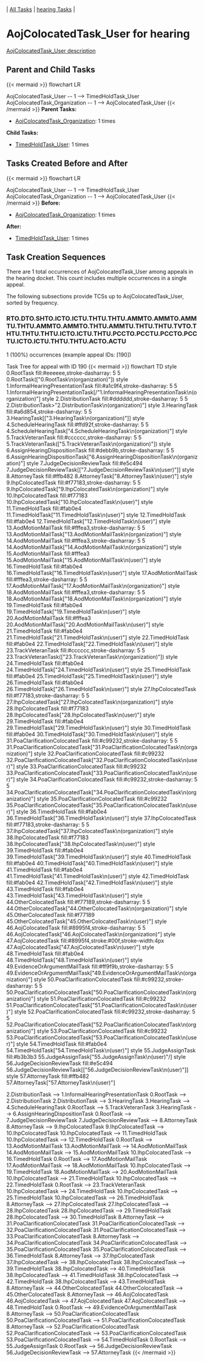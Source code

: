 ---
---
<!-- DO NOT EDIT THIS FILE.  This file is autogenerated. -->
| [All Tasks](../alltasks.md) | [hearing Tasks](tasklist.md) |

# AojColocatedTask_User for hearing

[AojColocatedTask_User description](../task_descr/AojColocatedTask_User.md)

## Parent and Child Tasks

{{< mermaid >}}
flowchart LR

AojColocatedTask_User -- 1 --> TimedHoldTask_User
AojColocatedTask_Organization -- 1 --> AojColocatedTask_User
{{< /mermaid >}}
**Parent Tasks:**

   * [AojColocatedTask_Organization](AojColocatedTask_Organization.md): 1 times

**Child Tasks:**

   * [TimedHoldTask_User](TimedHoldTask_User.md): 1 times

## Tasks Created Before and After

{{< mermaid >}}
flowchart LR

AojColocatedTask_User -- 1 --> TimedHoldTask_User
AojColocatedTask_Organization -- 1 --> AojColocatedTask_User
{{< /mermaid >}}
**Before:**

   * [AojColocatedTask_Organization](AojColocatedTask_Organization.md): 1 times

**After:**

   * [TimedHoldTask_User](TimedHoldTask_User.md): 1 times

## Task Creation Sequences

There are 1 total occurrences of AojColocatedTask_User among appeals in the hearing docket.  This count includes multiple occurrences in a single appeal.

The following subsections provide TCSs up to AojColocatedTask_User, sorted by frequency.

### RTO.DTO.SHTO.ICTO.ICTU.THTU.THTU.AMMTO.AMMTO.AMMTU.THTU.AMMTO.AMMTO.THTU.AMMTU.THTU.THTU.TVTO.THTU.THTU.THTU.ICTO.ICTU.THTU.PCCTO.PCCTU.PCCTO.PCCTU.ICTO.ICTU.THTU.THTU.ACTO.ACTU

1 (100%) occurrences (example appeal IDs: [190])

Task Tree for appeal with ID 190
{{< mermaid >}}
flowchart TD
style 0.RootTask fill:#eeeeee,stroke-dasharray: 5 5
  0.RootTask(["0.RootTask\n(organization)"])
style 1.InformalHearingPresentationTask fill:#a1c9f4,stroke-dasharray: 5 5
  1.InformalHearingPresentationTask[/"1.InformalHearingPresentationTask\n(organization)"\]
style 2.DistributionTask fill:#dddddd,stroke-dasharray: 5 5
  2.DistributionTask>"2.DistributionTask\n(organization)"]
style 3.HearingTask fill:#a6d854,stroke-dasharray: 5 5
  3.HearingTask[["3.HearingTask\n(organization)"]]
style 4.ScheduleHearingTask fill:#ffd92f,stroke-dasharray: 5 5
  4.ScheduleHearingTask["4.ScheduleHearingTask\n(organization)"]
style 5.TrackVeteranTask fill:#cccccc,stroke-dasharray: 5 5
  5.TrackVeteranTask(["5.TrackVeteranTask\n(organization)"])
style 6.AssignHearingDispositionTask fill:#debb9b,stroke-dasharray: 5 5
  6.AssignHearingDispositionTask["6.AssignHearingDispositionTask\n(organization)"]
style 7.JudgeDecisionReviewTask fill:#e5c494
  7.JudgeDecisionReviewTask[["7.JudgeDecisionReviewTask\n(user)"]]
style 8.AttorneyTask fill:#ffb482
  8.AttorneyTask["8.AttorneyTask\n(user)"]
style 9.IhpColocatedTask fill:#f77183,stroke-dasharray: 5 5
  9.IhpColocatedTask["9.IhpColocatedTask\n(organization)"]
style 10.IhpColocatedTask fill:#f77183
  10.IhpColocatedTask["10.IhpColocatedTask\n(user)"]
style 11.TimedHoldTask fill:#fab0e4
  11.TimedHoldTask["11.TimedHoldTask\n(user)"]
style 12.TimedHoldTask fill:#fab0e4
  12.TimedHoldTask["12.TimedHoldTask\n(user)"]
style 13.AodMotionMailTask fill:#fffea3,stroke-dasharray: 5 5
  13.AodMotionMailTask["13.AodMotionMailTask\n(organization)"]
style 14.AodMotionMailTask fill:#fffea3,stroke-dasharray: 5 5
  14.AodMotionMailTask["14.AodMotionMailTask\n(organization)"]
style 15.AodMotionMailTask fill:#fffea3
  15.AodMotionMailTask["15.AodMotionMailTask\n(user)"]
style 16.TimedHoldTask fill:#fab0e4
  16.TimedHoldTask["16.TimedHoldTask\n(user)"]
style 17.AodMotionMailTask fill:#fffea3,stroke-dasharray: 5 5
  17.AodMotionMailTask["17.AodMotionMailTask\n(organization)"]
style 18.AodMotionMailTask fill:#fffea3,stroke-dasharray: 5 5
  18.AodMotionMailTask["18.AodMotionMailTask\n(organization)"]
style 19.TimedHoldTask fill:#fab0e4
  19.TimedHoldTask["19.TimedHoldTask\n(user)"]
style 20.AodMotionMailTask fill:#fffea3
  20.AodMotionMailTask["20.AodMotionMailTask\n(user)"]
style 21.TimedHoldTask fill:#fab0e4
  21.TimedHoldTask["21.TimedHoldTask\n(user)"]
style 22.TimedHoldTask fill:#fab0e4
  22.TimedHoldTask["22.TimedHoldTask\n(user)"]
style 23.TrackVeteranTask fill:#cccccc,stroke-dasharray: 5 5
  23.TrackVeteranTask(["23.TrackVeteranTask\n(organization)"])
style 24.TimedHoldTask fill:#fab0e4
  24.TimedHoldTask["24.TimedHoldTask\n(user)"]
style 25.TimedHoldTask fill:#fab0e4
  25.TimedHoldTask["25.TimedHoldTask\n(user)"]
style 26.TimedHoldTask fill:#fab0e4
  26.TimedHoldTask["26.TimedHoldTask\n(user)"]
style 27.IhpColocatedTask fill:#f77183,stroke-dasharray: 5 5
  27.IhpColocatedTask["27.IhpColocatedTask\n(organization)"]
style 28.IhpColocatedTask fill:#f77183
  28.IhpColocatedTask["28.IhpColocatedTask\n(user)"]
style 29.TimedHoldTask fill:#fab0e4
  29.TimedHoldTask["29.TimedHoldTask\n(user)"]
style 30.TimedHoldTask fill:#fab0e4
  30.TimedHoldTask["30.TimedHoldTask\n(user)"]
style 31.PoaClarificationColocatedTask fill:#c99232,stroke-dasharray: 5 5
  31.PoaClarificationColocatedTask["31.PoaClarificationColocatedTask\n(organization)"]
style 32.PoaClarificationColocatedTask fill:#c99232
  32.PoaClarificationColocatedTask["32.PoaClarificationColocatedTask\n(user)"]
style 33.PoaClarificationColocatedTask fill:#c99232
  33.PoaClarificationColocatedTask["33.PoaClarificationColocatedTask\n(user)"]
style 34.PoaClarificationColocatedTask fill:#c99232,stroke-dasharray: 5 5
  34.PoaClarificationColocatedTask["34.PoaClarificationColocatedTask\n(organization)"]
style 35.PoaClarificationColocatedTask fill:#c99232
  35.PoaClarificationColocatedTask["35.PoaClarificationColocatedTask\n(user)"]
style 36.TimedHoldTask fill:#fab0e4
  36.TimedHoldTask["36.TimedHoldTask\n(user)"]
style 37.IhpColocatedTask fill:#f77183,stroke-dasharray: 5 5
  37.IhpColocatedTask["37.IhpColocatedTask\n(organization)"]
style 38.IhpColocatedTask fill:#f77183
  38.IhpColocatedTask["38.IhpColocatedTask\n(user)"]
style 39.TimedHoldTask fill:#fab0e4
  39.TimedHoldTask["39.TimedHoldTask\n(user)"]
style 40.TimedHoldTask fill:#fab0e4
  40.TimedHoldTask["40.TimedHoldTask\n(user)"]
style 41.TimedHoldTask fill:#fab0e4
  41.TimedHoldTask["41.TimedHoldTask\n(user)"]
style 42.TimedHoldTask fill:#fab0e4
  42.TimedHoldTask["42.TimedHoldTask\n(user)"]
style 43.TimedHoldTask fill:#fab0e4
  43.TimedHoldTask["43.TimedHoldTask\n(user)"]
style 44.OtherColocatedTask fill:#f77189,stroke-dasharray: 5 5
  44.OtherColocatedTask["44.OtherColocatedTask\n(organization)"]
style 45.OtherColocatedTask fill:#f77189
  45.OtherColocatedTask["45.OtherColocatedTask\n(user)"]
style 46.AojColocatedTask fill:#8995f4,stroke-dasharray: 5 5
  46.AojColocatedTask["46.AojColocatedTask\n(organization)"]
style 47.AojColocatedTask fill:#8995f4,stroke:#00f,stroke-width:4px
  47.AojColocatedTask["47.AojColocatedTask\n(user)"]
style 48.TimedHoldTask fill:#fab0e4
  48.TimedHoldTask["48.TimedHoldTask\n(user)"]
style 49.EvidenceOrArgumentMailTask fill:#ff9f9b,stroke-dasharray: 5 5
  49.EvidenceOrArgumentMailTask["49.EvidenceOrArgumentMailTask\n(organization)"]
style 50.PoaClarificationColocatedTask fill:#c99232,stroke-dasharray: 5 5
  50.PoaClarificationColocatedTask["50.PoaClarificationColocatedTask\n(organization)"]
style 51.PoaClarificationColocatedTask fill:#c99232
  51.PoaClarificationColocatedTask["51.PoaClarificationColocatedTask\n(user)"]
style 52.PoaClarificationColocatedTask fill:#c99232,stroke-dasharray: 5 5
  52.PoaClarificationColocatedTask["52.PoaClarificationColocatedTask\n(organization)"]
style 53.PoaClarificationColocatedTask fill:#c99232
  53.PoaClarificationColocatedTask["53.PoaClarificationColocatedTask\n(user)"]
style 54.TimedHoldTask fill:#fab0e4
  54.TimedHoldTask["54.TimedHoldTask\n(user)"]
style 55.JudgeAssignTask fill:#b3b3b3
  55.JudgeAssignTask[\"55.JudgeAssignTask\n(user)"/]
style 56.JudgeDecisionReviewTask fill:#e5c494
  56.JudgeDecisionReviewTask[["56.JudgeDecisionReviewTask\n(user)"]]
style 57.AttorneyTask fill:#ffb482
  57.AttorneyTask["57.AttorneyTask\n(user)"]

2.DistributionTask --> 1.InformalHearingPresentationTask
0.RootTask --> 2.DistributionTask
2.DistributionTask --> 3.HearingTask
3.HearingTask --> 4.ScheduleHearingTask
0.RootTask --> 5.TrackVeteranTask
3.HearingTask --> 6.AssignHearingDispositionTask
0.RootTask --> 7.JudgeDecisionReviewTask
7.JudgeDecisionReviewTask --> 8.AttorneyTask
8.AttorneyTask --> 9.IhpColocatedTask
9.IhpColocatedTask --> 10.IhpColocatedTask
10.IhpColocatedTask --> 11.TimedHoldTask
10.IhpColocatedTask --> 12.TimedHoldTask
0.RootTask --> 13.AodMotionMailTask
13.AodMotionMailTask --> 14.AodMotionMailTask
14.AodMotionMailTask --> 15.AodMotionMailTask
10.IhpColocatedTask --> 16.TimedHoldTask
0.RootTask --> 17.AodMotionMailTask
17.AodMotionMailTask --> 18.AodMotionMailTask
10.IhpColocatedTask --> 19.TimedHoldTask
18.AodMotionMailTask --> 20.AodMotionMailTask
10.IhpColocatedTask --> 21.TimedHoldTask
10.IhpColocatedTask --> 22.TimedHoldTask
0.RootTask --> 23.TrackVeteranTask
10.IhpColocatedTask --> 24.TimedHoldTask
10.IhpColocatedTask --> 25.TimedHoldTask
10.IhpColocatedTask --> 26.TimedHoldTask
8.AttorneyTask --> 27.IhpColocatedTask
27.IhpColocatedTask --> 28.IhpColocatedTask
28.IhpColocatedTask --> 29.TimedHoldTask
28.IhpColocatedTask --> 30.TimedHoldTask
8.AttorneyTask --> 31.PoaClarificationColocatedTask
31.PoaClarificationColocatedTask --> 32.PoaClarificationColocatedTask
31.PoaClarificationColocatedTask --> 33.PoaClarificationColocatedTask
8.AttorneyTask --> 34.PoaClarificationColocatedTask
34.PoaClarificationColocatedTask --> 35.PoaClarificationColocatedTask
35.PoaClarificationColocatedTask --> 36.TimedHoldTask
8.AttorneyTask --> 37.IhpColocatedTask
37.IhpColocatedTask --> 38.IhpColocatedTask
38.IhpColocatedTask --> 39.TimedHoldTask
38.IhpColocatedTask --> 40.TimedHoldTask
38.IhpColocatedTask --> 41.TimedHoldTask
38.IhpColocatedTask --> 42.TimedHoldTask
38.IhpColocatedTask --> 43.TimedHoldTask
8.AttorneyTask --> 44.OtherColocatedTask
44.OtherColocatedTask --> 45.OtherColocatedTask
8.AttorneyTask --> 46.AojColocatedTask
46.AojColocatedTask --> 47.AojColocatedTask
47.AojColocatedTask --> 48.TimedHoldTask
0.RootTask --> 49.EvidenceOrArgumentMailTask
8.AttorneyTask --> 50.PoaClarificationColocatedTask
50.PoaClarificationColocatedTask --> 51.PoaClarificationColocatedTask
8.AttorneyTask --> 52.PoaClarificationColocatedTask
52.PoaClarificationColocatedTask --> 53.PoaClarificationColocatedTask
53.PoaClarificationColocatedTask --> 54.TimedHoldTask
0.RootTask --> 55.JudgeAssignTask
0.RootTask --> 56.JudgeDecisionReviewTask
56.JudgeDecisionReviewTask --> 57.AttorneyTask
{{< /mermaid >}}


